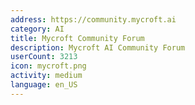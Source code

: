 ```yaml
---
address: https://community.mycroft.ai
category: AI
title: Mycroft Community Forum
description: Mycroft AI Community Forum
userCount: 3213
icon: mycroft.png
activity: medium
language: en_US
---
```

